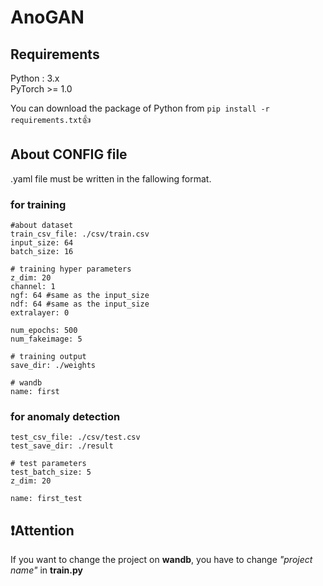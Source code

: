 # AnoGAN

## Requirements

Python : 3.x\
PyTorch >= 1.0

You can download the package of Python from `pip install -r requirements.txt`:+1:

## About CONFIG file

.yaml file must be written in the fallowing format.
### for training

```
#about dataset
train_csv_file: ./csv/train.csv
input_size: 64
batch_size: 16

# training hyper parameters
z_dim: 20
channel: 1
ngf: 64 #same as the input_size
ndf: 64 #same as the input_size
extralayer: 0

num_epochs: 500
num_fakeimage: 5

# training output
save_dir: ./weights

# wandb
name: first
```

### for anomaly detection
```
test_csv_file: ./csv/test.csv
test_save_dir: ./result

# test parameters
test_batch_size: 5
z_dim: 20

name: first_test
```

## :exclamation:Attention

If you want to change the project on **wandb**, you have to change *"project name"* in **train.py**